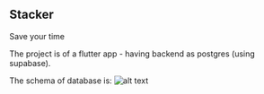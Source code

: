 ## Stacker
Save your time

The project is of a flutter app - having backend as postgres (using supabase).


The schema of database is:
![alt text](https://drive.google.com/file/d/1VSZ78XHj2QVqepjevu0XwZTyqGjbA38S/view?usp=sharing)
